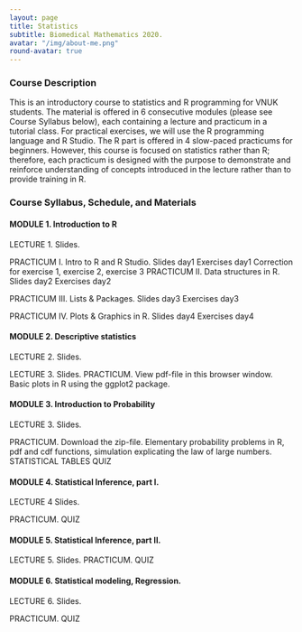 ```yaml
---
layout: page
title: Statistics
subtitle: Biomedical Mathematics 2020.
avatar: "/img/about-me.png"
round-avatar: true
---
```

### Course Description
This is an introductory course to statistics and R programming for VNUK students. The material is offered in 6 consecutive modules (please see Course Syllabus below), each containing a lecture and practicum in a tutorial class. For practical exercises, we will use the R programming language and R Studio. The R part is offered in 4 slow-paced practicums for beginners. However, this course is focused on statistics rather than R; therefore, each practicum is designed with the purpose to demonstrate and reinforce understanding of concepts introduced in the lecture rather than to provide training in R. 
### Course Syllabus, Schedule, and Materials

#### MODULE 1. Introduction to R
LECTURE 1. 
Slides.

PRACTICUM I. Intro to R and R Studio.
Slides day1
Exercises day1
Correction for exercise 1, exercise 2, exercise 3
PRACTICUM II. Data structures in R. 
Slides day2
Exercises day2

PRACTICUM III. Lists & Packages. 
Slides day3
Exercises day3

PRACTICUM IV. Plots & Graphics in R. 
Slides day4
Exercises day4
#### MODULE 2. Descriptive statistics
LECTURE 2. 
Slides.

LECTURE 3. 
Slides.
PRACTICUM. View pdf-file in this browser window. Basic plots in R using the ggplot2 package.

#### MODULE 3. Introduction to Probability
LECTURE 3. 
Slides.

PRACTICUM. Download the zip-file. Elementary probability problems in R, pdf and cdf functions, simulation explicating the law of large numbers.
STATISTICAL TABLES
QUIZ

#### MODULE 4. Statistical Inference, part I.
LECTURE 4
Slides.

PRACTICUM. 
QUIZ

#### MODULE 5. Statistical Inference, part II. 
LECTURE 5. 
Slides.
PRACTICUM. 
QUIZ
#### MODULE 6. Statistical modeling, Regression.
LECTURE 6. 
Slides.

PRACTICUM. 
QUIZ


